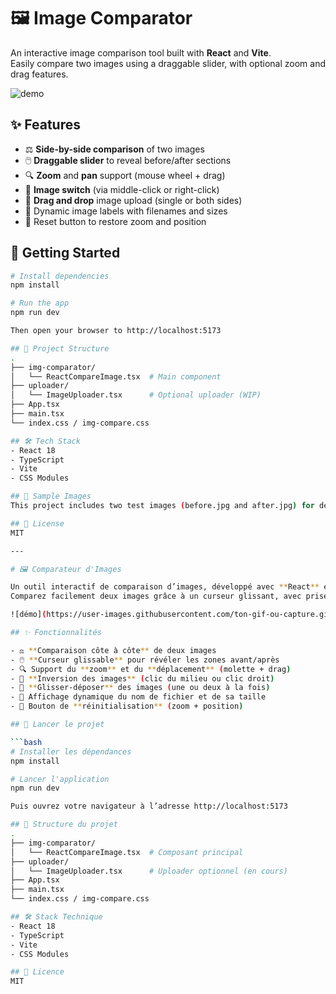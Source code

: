 # 🖼️ Image Comparator

An interactive image comparison tool built with **React** and **Vite**.  
Easily compare two images using a draggable slider, with optional zoom and drag features.

![demo](https://user-images.githubusercontent.com/your-gif-or-screenshot.gif)

## ✨ Features

- ⚖️ **Side-by-side comparison** of two images
- 🖱️ **Draggable slider** to reveal before/after sections
- 🔍 **Zoom** and **pan** support (mouse wheel + drag)
- 🔄 **Image switch** (via middle-click or right-click)
- 📂 **Drag and drop** image upload (single or both sides)
- 📏 Dynamic image labels with filenames and sizes
- 🎯 Reset button to restore zoom and position

## 🚀 Getting Started

```bash
# Install dependencies
npm install

# Run the app
npm run dev

Then open your browser to http://localhost:5173

## 📁 Project Structure
.
├── img-comparator/
│   └── ReactCompareImage.tsx  # Main component
├── uploader/
│   └── ImageUploader.tsx      # Optional uploader (WIP)
├── App.tsx
├── main.tsx
└── index.css / img-compare.css

## 🛠️ Tech Stack
- React 18
- TypeScript
- Vite
- CSS Modules

## 📸 Sample Images
This project includes two test images (before.jpg and after.jpg) for demonstration purposes. Replace them with your own!

## 📄 License
MIT

--- 

# 🖼️ Comparateur d'Images

Un outil interactif de comparaison d’images, développé avec **React** et **Vite**.  
Comparez facilement deux images grâce à un curseur glissant, avec prise en charge du zoom, du déplacement et du glisser-déposer.

![démo](https://user-images.githubusercontent.com/ton-gif-ou-capture.gif)

## ✨ Fonctionnalités

- ⚖️ **Comparaison côte à côte** de deux images
- 🖱️ **Curseur glissable** pour révéler les zones avant/après
- 🔍 Support du **zoom** et du **déplacement** (molette + drag)
- 🔄 **Inversion des images** (clic du milieu ou clic droit)
- 📂 **Glisser-déposer** des images (une ou deux à la fois)
- 📏 Affichage dynamique du nom de fichier et de sa taille
- 🎯 Bouton de **réinitialisation** (zoom + position)

## 🚀 Lancer le projet

```bash
# Installer les dépendances
npm install

# Lancer l'application
npm run dev

Puis ouvrez votre navigateur à l’adresse http://localhost:5173

## 📁 Structure du projet
.
├── img-comparator/
│   └── ReactCompareImage.tsx  # Composant principal
├── uploader/
│   └── ImageUploader.tsx      # Uploader optionnel (en cours)
├── App.tsx
├── main.tsx
└── index.css / img-compare.css

## 🛠️ Stack Technique
- React 18
- TypeScript
- Vite
- CSS Modules

## 📄 Licence
MIT
